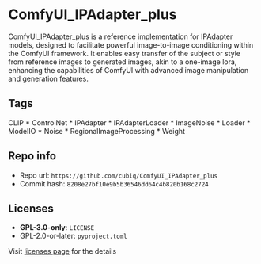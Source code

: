 # ComfyUI_IPAdapter_plus
ComfyUI_IPAdapter_plus is a reference implementation for IPAdapter models, designed to facilitate powerful image-to-image conditioning within the ComfyUI framework. It enables easy transfer of the subject or style from reference images to generated images, akin to a one-image lora, enhancing the capabilities of ComfyUI with advanced image manipulation and generation features.

## Tags
CLIP * ControlNet * IPAdapter * IPAdapterLoader * ImageNoise * Loader * ModelIO * Noise * RegionalImageProcessing * Weight

## Repo info
- Repo url: `https://github.com/cubiq/ComfyUI_IPAdapter_plus`
- Commit hash: `8208e27bf10e9b5b36546dd64c4b820b168c2724`

## Licenses
- **GPL-3.0-only**: `LICENSE`
- GPL-2.0-or-later: `pyproject.toml`

Visit [licenses page](licenses.md) for the details
